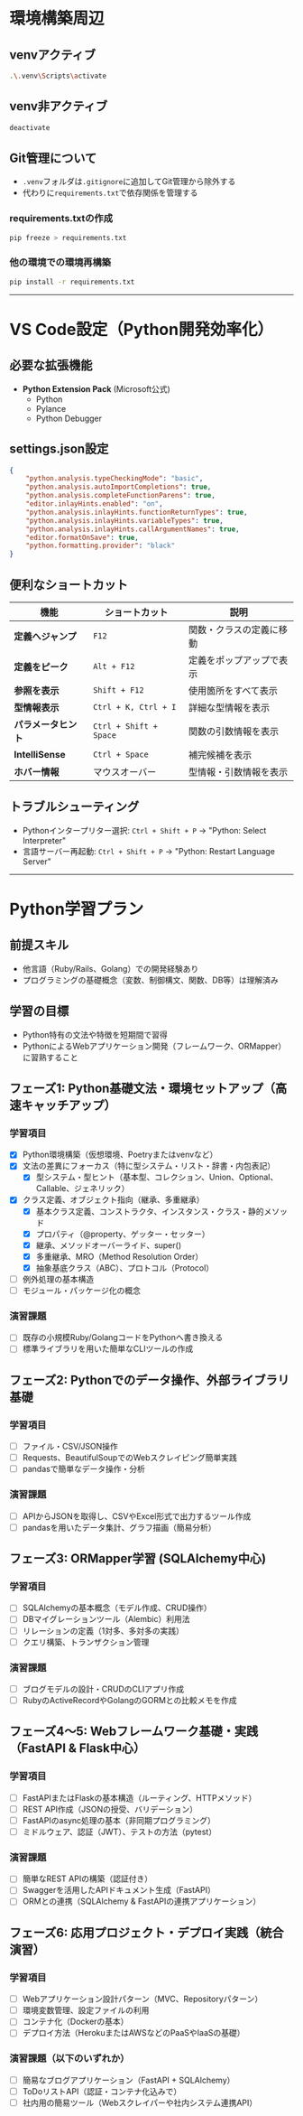# 環境構築周辺

## venvアクティブ
```bash
.\.venv\Scripts\activate
```

## venv非アクティブ
```bash
deactivate
```

## Git管理について
- `.venv`フォルダは`.gitignore`に追加してGit管理から除外する
- 代わりに`requirements.txt`で依存関係を管理する

### requirements.txtの作成
```bash
pip freeze > requirements.txt
```

### 他の環境での環境再構築
```bash
pip install -r requirements.txt
```

---

# VS Code設定（Python開発効率化）

## 必要な拡張機能
- **Python Extension Pack** (Microsoft公式)
  - Python
  - Pylance
  - Python Debugger

## settings.json設定
```json
{
    "python.analysis.typeCheckingMode": "basic",
    "python.analysis.autoImportCompletions": true,
    "python.analysis.completeFunctionParens": true,
    "editor.inlayHints.enabled": "on",
    "python.analysis.inlayHints.functionReturnTypes": true,
    "python.analysis.inlayHints.variableTypes": true,
    "python.analysis.inlayHints.callArgumentNames": true,
    "editor.formatOnSave": true,
    "python.formatting.provider": "black"
}
```

## 便利なショートカット
| 機能 | ショートカット | 説明 |
|------|---------------|------|
| **定義へジャンプ** | `F12` | 関数・クラスの定義に移動 |
| **定義をピーク** | `Alt + F12` | 定義をポップアップで表示 |
| **参照を表示** | `Shift + F12` | 使用箇所をすべて表示 |
| **型情報表示** | `Ctrl + K, Ctrl + I` | 詳細な型情報を表示 |
| **パラメータヒント** | `Ctrl + Shift + Space` | 関数の引数情報を表示 |
| **IntelliSense** | `Ctrl + Space` | 補完候補を表示 |
| **ホバー情報** | マウスオーバー | 型情報・引数情報を表示 |

## トラブルシューティング
- Pythonインタープリター選択: `Ctrl + Shift + P` → "Python: Select Interpreter"
- 言語サーバー再起動: `Ctrl + Shift + P` → "Python: Restart Language Server"

---

# Python学習プラン

## 前提スキル
- 他言語（Ruby/Rails、Golang）での開発経験あり
- プログラミングの基礎概念（変数、制御構文、関数、DB等）は理解済み

## 学習の目標
- Python特有の文法や特徴を短期間で習得
- PythonによるWebアプリケーション開発（フレームワーク、ORMapper）に習熟すること

## フェーズ1: Python基礎文法・環境セットアップ（高速キャッチアップ）

### 学習項目
- [x] Python環境構築（仮想環境、Poetryまたはvenvなど）
- [x] 文法の差異にフォーカス（特に型システム・リスト・辞書・内包表記）
  - [x] 型システム・型ヒント（基本型、コレクション、Union、Optional、Callable、ジェネリック）
- [x] クラス定義、オブジェクト指向（継承、多重継承）
  - [x] 基本クラス定義、コンストラクタ、インスタンス・クラス・静的メソッド
  - [x] プロパティ（@property、ゲッター・セッター）
  - [x] 継承、メソッドオーバーライド、super()
  - [x] 多重継承、MRO（Method Resolution Order）
  - [x] 抽象基底クラス（ABC）、プロトコル（Protocol）
- [ ] 例外処理の基本構造
- [ ] モジュール・パッケージ化の概念

### 演習課題
- [ ] 既存の小規模Ruby/GolangコードをPythonへ書き換える
- [ ] 標準ライブラリを用いた簡単なCLIツールの作成

## フェーズ2: Pythonでのデータ操作、外部ライブラリ基礎

### 学習項目
- [ ] ファイル・CSV/JSON操作
- [ ] Requests、BeautifulSoupでのWebスクレイピング簡単実践
- [ ] pandasで簡単なデータ操作・分析

### 演習課題
- [ ] APIからJSONを取得し、CSVやExcel形式で出力するツール作成
- [ ] pandasを用いたデータ集計、グラフ描画（簡易分析）

## フェーズ3: ORMapper学習 (SQLAlchemy中心)

### 学習項目
- [ ] SQLAlchemyの基本概念（モデル作成、CRUD操作）
- [ ] DBマイグレーションツール（Alembic）利用法
- [ ] リレーションの定義（1対多、多対多の実践）
- [ ] クエリ構築、トランザクション管理

### 演習課題
- [ ] ブログモデルの設計・CRUDのCLIアプリ作成
- [ ] RubyのActiveRecordやGolangのGORMとの比較メモを作成

## フェーズ4〜5: Webフレームワーク基礎・実践（FastAPI & Flask中心）

### 学習項目
- [ ] FastAPIまたはFlaskの基本構造（ルーティング、HTTPメソッド）
- [ ] REST API作成（JSONの授受、バリデーション）
- [ ] FastAPIのasync処理の基本（非同期プログラミング）
- [ ] ミドルウェア、認証（JWT）、テストの方法（pytest）

### 演習課題
- [ ] 簡単なREST APIの構築（認証付き）
- [ ] Swaggerを活用したAPIドキュメント生成（FastAPI）
- [ ] ORMとの連携（SQLAlchemy & FastAPIの連携アプリケーション）

## フェーズ6: 応用プロジェクト・デプロイ実践（統合演習）

### 学習項目
- [ ] Webアプリケーション設計パターン（MVC、Repositoryパターン）
- [ ] 環境変数管理、設定ファイルの利用
- [ ] コンテナ化（Dockerの基本）
- [ ] デプロイ方法（HerokuまたはAWSなどのPaaSやIaaSの基礎）

### 演習課題（以下のいずれか）
- [ ] 簡易なブログアプリケーション（FastAPI + SQLAlchemy）
- [ ] ToDoリストAPI（認証・コンテナ化込みで）
- [ ] 社内用の簡易ツール（Webスクレイパーや社内システム連携API）